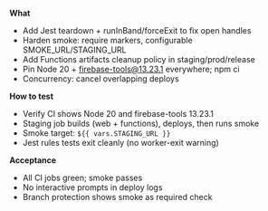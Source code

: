**What**
- Add Jest teardown + runInBand/forceExit to fix open handles
- Harden smoke: require markers, configurable SMOKE_URL/STAGING_URL
- Add Functions artifacts cleanup policy in staging/prod/release
- Pin Node 20 + firebase-tools@13.23.1 everywhere; npm ci
- Concurrency: cancel overlapping deploys

**How to test**
- Verify CI shows Node 20 and firebase-tools 13.23.1
- Staging job builds (web + functions), deploys, then runs smoke
- Smoke target: `${{ vars.STAGING_URL }}`
- Jest rules tests exit cleanly (no worker-exit warning)

**Acceptance**
- All CI jobs green; smoke passes
- No interactive prompts in deploy logs
- Branch protection shows smoke as required check
